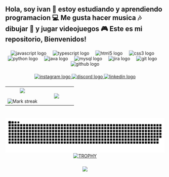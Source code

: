 <h2 align="left">Hola, soy ivan 👋  estoy estudiando y aprendiendo programacion 💻 Me gusta hacer musica 🎶 dibujar 🎨 y jugar videojuegos 🎮 Este es mi repositorio, Bienvenidos!</h2>

###

###

<div align="center">
  <img src="https://cdn.jsdelivr.net/gh/devicons/devicon/icons/javascript/javascript-original.svg" height="30" alt="javascript logo"  />
  <img width="12" />
  <img src="https://cdn.jsdelivr.net/gh/devicons/devicon/icons/typescript/typescript-original.svg" height="30" alt="typescript logo"  />
  <img width="12" />
  <img src="https://cdn.jsdelivr.net/gh/devicons/devicon/icons/html5/html5-original.svg" height="30" alt="html5 logo"  />
  <img width="12" />
  <img src="https://cdn.jsdelivr.net/gh/devicons/devicon/icons/css3/css3-original.svg" height="30" alt="css3 logo"  />
  <img width="12" />
  <img src="https://cdn.jsdelivr.net/gh/devicons/devicon/icons/python/python-original.svg" height="30" alt="python logo"  />
  <img width="12" />
  <img src="https://cdn.jsdelivr.net/gh/devicons/devicon/icons/java/java-original.svg" height="30" alt="java logo"  />
  <img width="12" />
  <img src="https://cdn.jsdelivr.net/gh/devicons/devicon/icons/mysql/mysql-original.svg" height="30" alt="mysql logo"  />
  <img width="12" />
  <img src="https://cdn.jsdelivr.net/gh/devicons/devicon/icons/jira/jira-original.svg" height="30" alt="jira logo"  />
  <img width="12" />
  <img src="https://cdn.jsdelivr.net/gh/devicons/devicon/icons/git/git-original.svg" height="30" alt="git logo"  />
  <img width="12" />
  <img src="https://cdn.jsdelivr.net/gh/devicons/devicon/icons/github/github-original.svg" height="30" alt="github logo"  />
</div>

###

<div align="center">
  <a href="https://www.instagram.com/ivandlf90/" target="_blank">
    <img src="https://raw.githubusercontent.com/maurodesouza/profile-readme-generator/master/src/assets/icons/social/instagram/default.svg" width="47" height="35" alt="instagram logo"  />
  </a>
  <a href="https://discord.com/channels/@ivandlf" target="_blank">
    <img src="https://raw.githubusercontent.com/maurodesouza/profile-readme-generator/master/src/assets/icons/social/discord/default.svg" width="47" height="35" alt="discord logo"  />
  </a>
  <a href="https://www.linkedin.com/in/ivandlf/" target="_blank">
    <img src="https://raw.githubusercontent.com/maurodesouza/profile-readme-generator/master/src/assets/icons/social/linkedin/default.svg" width="47" height="35" alt="linkedin logo"  />
  </a>
</div>

###

<p align="center">
  <!--- stats (start) -->
<table align="center">
<tr border="none">
<td width="50%" align="center">
  
  <img  align="center"  src="https://github-readme-stats.vercel.app/api?username=ivandlf&theme=dark&show_icons=true&count_private=true" />
  <br></br>
  <img  title="🔥 Get streak stats for your profile at git.io/streak-stats" alt="Mark streak" src="https://github-readme-streak-stats.herokuapp.com/?user=ivandlf&theme=dark&hide_border=false" /> 
</td>

<td width="50%" align="center">

  <img  align="center"  src="https://github-readme-stats.anuraghazra1.vercel.app/api/top-langs/?username=ivandlf&theme=dark&hide_border=false&no-bg=true&no-frame=true&langs_count=10"/>
  
  </td>
</tr>
</table>

###

<br clear="both">


<picture align="center">
  <source align="center" media="(prefers-color-scheme: dark)" srcset="https://github.com/ivandlf/ivandlf/raw/output/github-contribution-grid-snake-dark.svg" />
  <source align="center" media="(prefers-color-scheme: light)" srcset="https://github.com/ivandlf/ivandlf/raw/output/github-contribution-grid-snake.svg" />
  <img align="center" alt="github-snake" src="https://github.com/ivandlf/ivandlf/raw/output/github-contribution-grid-snake.svg" />
</picture>



<div align=center>
  <a href="https://github.com/ryo-ma/github-profile-trophy" title="Go to Source">
      <img align="center" width=84% src="https://github-profile-trophy.vercel.app/?username=ivandlf&theme=radical&row=1&column=7&margin-h=15&margin-w=5&no-bg=true" alt="TROPHY" />
    </a>
</div>

###
<p align="center">
 <img align="center" src="https://spotify-github-profile.vercel.app/api/view?uid=31i6yjt4ufubszjzug2trqw37jwe&cover_image=true&theme=default&show_offline=false&background_color=121212&interchange=false">
</p>

###
